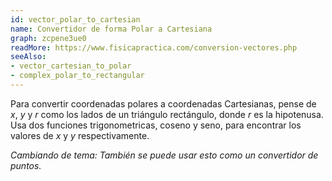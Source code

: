 ```yaml
---
id: vector_polar_to_cartesian
name: Convertidor de forma Polar a Cartesiana
graph: zcpene3ue0
readMore: https://www.fisicapractica.com/conversion-vectores.php
seeAlso: 
- vector_cartesian_to_polar
- complex_polar_to_rectangular
---
```


Para convertir coordenadas polares a coordenadas Cartesianas, pense de *x*, *y* y *r* como los lados de un triángulo rectángulo, donde *r* es la hipotenusa. Usa dos funciones trigonometricas, coseno y seno, para encontrar los valores de *x* y *y* respectivamente.

*Cambiando de tema: También se puede usar esto como un convertidor de puntos.*